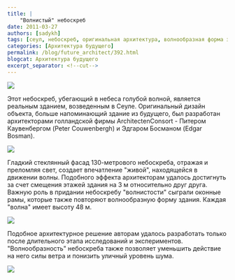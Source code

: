 ```yaml
---
title: |
    "Волнистый" небоскреб
date: 2011-03-27
authors: [sadykh]
tags: [сеул, небоскреб, оригинальная архитектура, волнообразная форма здания]
categories: [Архитектура будущего]
permalink: /blog/future_architect/392.html
blogcat: Архитектура будущего
excerpt_separator: <!--cut-->
---
```



![](http://itw66.ru/uploads/images/00/00/05/2011/03/27/637cc2.jpg)


Этот небоскреб, убегающий в небеса голубой волной, является реальным зданием, возведенным в Сеуле. Оригинальный дизайн объекта, больше напоминающий здание из будущего, был разработан архитекторами голландской фирмы ArchitectenConsort - Питером Каувенбергом (Peter Couwenbergh) и Эдгаром Босманом (Edgar Bosman). 


![](http://itw66.ru/uploads/images/00/00/05/2011/03/27/75cadb.jpg)


Гладкий стеклянный фасад 130-метрового небоскреба, отражая и преломляя свет, создает впечатление "живой", находящейся в движении волны. Подобного эффекта архитекторам удалось достигнуть за счет смещения этажей здания на 3 м относительно друг друга. Важную роль в придании небоскребу "волнистости" сыграли оконные рамы, которые также повторяют волнообразную форму здания. Каждая "волна" имеет высоту 48 м. 


![](http://itw66.ru/uploads/images/00/00/05/2011/03/27/fa8a42.jpg)


Подобное архитектурное решение авторам удалось разработать только после длительного этапа исследований и экспериментов. "Волнообразность" небоскреба также позволяет уменьшить действие на него силы ветра и понизить уличный уровень шума.


![](http://itw66.ru/uploads/images/00/00/05/2011/03/27/3877d3.jpg)

